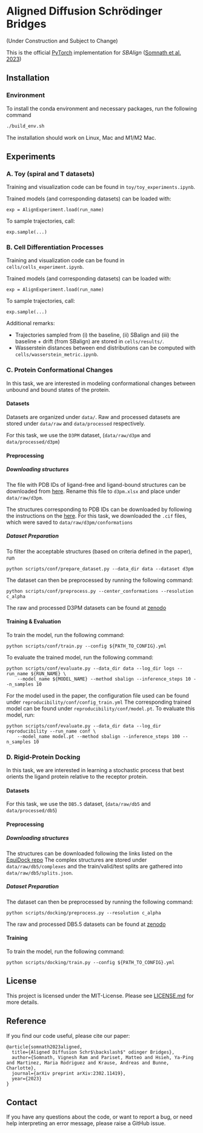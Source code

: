 # Aligned Diffusion Schrödinger Bridges

(Under Construction and Subject to Change)

This is the official [PyTorch](https://pytorch.org/) implementation for _SBAlign_ ([Somnath et al. 2023](https://arxiv.org/abs/2302.11419))

## Installation

### Environment
To install the conda environment and necessary packages, run the following command

```bash
./build_env.sh
```
The installation should work on Linux, Mac and M1/M2 Mac.

## Experiments

### A. Toy (spiral and T datasets)

Training and visualization code can be found in `toy/toy_experiments.ipynb`.

Trained models (and corresponding datasets) can be loaded with:

    exp = AlignExperiment.load(run_name)

To sample trajectories, call:

    exp.sample(...)


### B. Cell Differentiation Processes

Training and visualization code can be found in `cells/cells_experiment.ipynb`.

Trained models (and corresponding datasets) can be loaded with:

    exp = AlignExperiment.load(run_name)

To sample trajectories, call:

    exp.sample(...)

Additional remarks:

- Trajectories sampled from (i) the baseline, (ii) SBalign and (iii) the baseline + drift (from SBalign) are stored in `cells/results/`.
- Wasserstein distances between end distributions can be computed with `cells/wasserstein_metric.ipynb`.

### C. Protein Conformational Changes

In this task, we are interested in modeling conformational changes between unbound and bound states of the protein.

#### Datasets
Datasets are organized under `data/`. Raw and processed datasets are stored under `data/raw` and `data/processed` respectively.

For this task, we use the `D3PM` dataset, (`data/raw/d3pm` and `data/processed/d3pm`)

#### Preprocessing

##### Downloading structures
The file with PDB IDs of ligand-free and ligand-bound structures can be downloaded from [here](http://www.d3pharma.com/D3PM/overall_apo_com.php).
Rename this file to `d3pm.xlsx` and place under `data/raw/d3pm`.

The structures corresponding to PDB IDs can be downloaded by following the instructions on the [here](https://www.rcsb.org/downloads).
For this task, we downloaded the `.cif` files, which were saved to `data/raw/d3pm/conformations`

##### Dataset Preparation

To filter the acceptable structures (based on criteria defined in the paper), run
```
python scripts/conf/prepare_dataset.py --data_dir data --dataset d3pm
```

The dataset can then be preprocessed by running the following command:
```
python scripts/conf/preprocess.py --center_conformations --resolution c_alpha
```

The raw and processed D3PM datasets can be found at [zenodo](https://zenodo.org/record/8066711)

#### Training & Evaluation

To train the model, run the following command:

```
python scripts/conf/train.py --config ${PATH_TO_CONFIG}.yml
```

To evaluate the trained model, run the following command:
```
python scripts/conf/evaluate.py --data_dir data --log_dir logs --run_name ${RUN_NAME} \
    --model_name ${MODEL_NAME} --method sbalign --inference_steps 10 --n_samples 10
```

For the model used in the paper, the configuration file used can be found under `reproducibility/conf/config_train.yml`
The corresponding trained model can be found under `reproducibility/conf/model.pt`. To evaluate this model, run:

```
python scripts/conf/evaluate.py --data_dir data --log_dir reproducibility --run_name conf \
    --model_name model.pt --method sbalign --inference_steps 100 --n_samples 10
```

### D. Rigid-Protein Docking

In this task, we are interested in learning a stochastic process that best orients the ligand protein relative to the receptor protein.

#### Datasets

For this task, we use the `DB5.5` dataset, (`data/raw/db5` and `data/processed/db5`)

#### Preprocessing

##### Downloading structures

The structures can be downloaded following the links listed on the [EquiDock repo](https://github.com/octavian-ganea/equidock_public)
The complex structures are stored under `data/raw/db5/complexes` and the train/valid/test splits are gathered into `data/raw/db5/splits.json`.

##### Dataset Preparation

The dataset can then be preprocessed by running the following command:
```
python scripts/docking/preprocess.py --resolution c_alpha
```

The raw and processed DB5.5 datasets can be found at [zenodo](https://zenodo.org/record/8066711)

#### Training

To train the model, run the following command:

```
python scripts/docking/train.py --config ${PATH_TO_CONFIG}.yml
```

## License

This project is licensed under the MIT-License. Please see [LICENSE.md](https://github.com/IBM/aligned_diffusion_bridges/blob/main/LICENSE.md) for more details.

## Reference

If you find our code useful, please cite our paper:

```
@article{somnath2023aligned,
  title={Aligned Diffusion Schr$\backslash$" odinger Bridges},
  author={Somnath, Vignesh Ram and Pariset, Matteo and Hsieh, Ya-Ping and Martinez, Maria Rodriguez and Krause, Andreas and Bunne, Charlotte},
  journal={arXiv preprint arXiv:2302.11419},
  year={2023}
}
```
## Contact

If you have any questions about the code, or want to report a bug, or need help interpreting an error message, please raise a GitHub issue.

